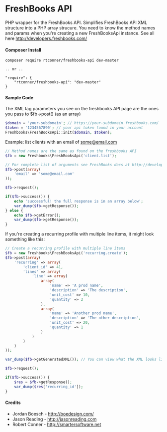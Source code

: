 FreshBooks API
============

PHP wrapper for the FreshBooks API. Simplifies FreshBooks API XML structure into a PHP array strucure. You need to know the method names and params when you're creating a new FreshBooksApi instance. See all here http://developers.freshbooks.com/

#### Composer Install

    composer require rtconner/freshbooks-api dev-master
    
    .. or ..
    
    "require": {
        "rtconner/freshbooks-api": "dev-master"
    }


#### Sample Code

The XML tag parameters you see on the freshbooks API page are the ones you pass to $fb->post() (as an array)

```php
$domain = 'your-subdomain'; // https://your-subdomain.freshbooks.com/
$token = '1234567890'; // your api token found in your account
Freshbooks\FreshBooksApi::init($domain, $token);
```

Example: list clients with an email of some@email.com

```php
// Method names are the same as found on the freshbooks API
$fb = new Freshbooks\FreshBooksApi('client.list');

// For complete list of arguments see FreshBooks docs at http://developers.freshbooks.com
$fb->post(array(
    'email' => 'some@email.com'
));

$fb->request();

if($fb->success()) {
	echo 'successful! the full response is in an array below';
	var_dump($fb->getResponse());
} else {
	echo $fb->getError();
	var_dump($fb->getResponse());
}
```

If you're creating a recurring profile with multiple line items, it might look something like this:

```php
// Create a recurring profile with multiple line items
$fb = new Freshbooks\FreshBooksApi('recurring.create');
$fb->post(array(
    'recurring' => array(
        'client_id' => 41,
        'lines' => array(
            'line' => array(
                array(
                    'name' => 'A prod name',
                    'description' => 'The description',
                    'unit_cost' => 10,
                    'quantity' => 2
                ),
                array(
                    'name' => 'Another prod name',
                    'description' => 'The other description',
                    'unit_cost' => 20,
                    'quantity' => 1
                )
            )
        )
    )
));

var_dump($fb->getGeneratedXML()); // You can view what the XML looks like that we're about to send over the wire

$fb->request();

if($fb->success()) {
    $res = $fb->getResponse();
    var_dump($res['recurring_id']);
}
```

#### Credits

 - Jordan Boesch - http://boedesign.com/
 - Jason Reading - http://jasonreading.com
 - Robert Conner - http://smartersoftware.net
